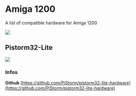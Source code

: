 # Amiga 1200

A list of compatible hardware for Amiga 1200

![](/img/hardware/a1200.jpg)

## Pistorm32-Lite

![](/img/hardware/pistorm32.jpg)

### Infos

**Github** [https://github.com/PiStorm/pistorm32-lite-hardware](https://github.com/PiStorm/pistorm32-lite-hardware)
